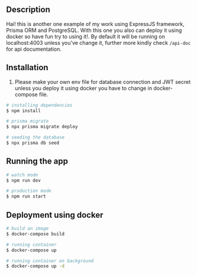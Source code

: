 ## Description

Hai! this is another one example of my work using ExpressJS framework, Prisma ORM and PostgreSQL. With this one you also can deploy it using docker so have fun try to using it!. By default it will be running on localhost:4003 unless you've change it, further more kindly check `/api-doc` for api documentation.

## Installation

1. Please make your own env file for database connection and JWT secret unless you deploy it using docker you have to change in docker-compose file.

```bash
# installing dependencies
$ npm install

# prisma migrate
$ npx prisma migrate deploy

# seeding the database
$ npx prisma db seed
```

## Running the app

```bash
# watch mode
$ npm run dev

# production mode
$ npm run start
```

## Deployment using docker

```bash
# build an image
$ docker-compose build

# running container
$ docker-compose up

# running container on background
$ docker-compose up -d
```
